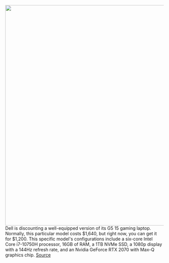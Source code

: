 <img src='https://cdn.vox-cdn.com/thumbor/4_YKLgwiXqNHEBE0DIHWu5zm_KQ=/0x0:2040x1360/1200x800/filters:focal(857x517:1183x843)/cdn.vox-cdn.com/uploads/chorus_image/image/67672736/cfaulkner_200714_4098_0010.0.0.jpg' width='700px' /><br/>
Dell is discounting a well-equipped version of its G5 15 gaming laptop. Normally, this particular model costs $1,640, but right now, you can get it for $1,200. This specific model's configurations include a six-core Intel Core i7-10750H processor, 16GB of RAM, a 1TB NVMe SSD, a 1080p display with a 144Hz refresh rate, and an Nvidia GeForce RTX 2070 with Max-Q graphics chip.
<a href='https://www.theverge.com/good-deals/2020/10/22/21528504/dells-g5-15-gaming-laptop-nvidia-rtx-2070-tenth-gen-intel-core-i7-good-deal-discount'> Source <a/>